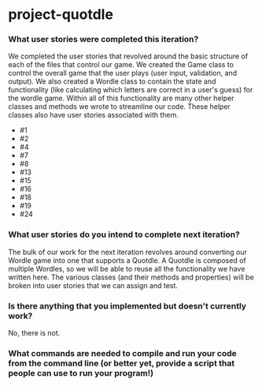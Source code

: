 # project-quotdle 

### What user stories were completed this iteration?
We completed the user stories that revolved around the basic structure of each of the files that control our game. We created the Game class to control the overall game that the user plays (user input, validation, and output). We also created a Wordle class to contain the state and functionality (like calculating which letters are correct in a user's guess) for the wordle game. Within all of this functionality are many other helper classes and methods we wrote to streamline our code. These helper classes also have user stories associated with them. 

* #1
* #2
* #4
* #7
* #8
* #13
* #15
* #16
* #18
* #19
* #24


### What user stories do you intend to complete next iteration?
The bulk of our work for the next iteration revolves around converting our Wordle game into one that supports a Quotdle. A Quotdle is composed of multiple Wordles, so we will be able to reuse all the functionality we have written here. The various classes (and their methods and properties) will be broken into user stories that we can assign and test. 


### Is there anything that you implemented but doesn't currently work?
No, there is not.


### What commands are needed to compile and run your code from the command line (or better yet, provide a script that people can use to run your program!)
